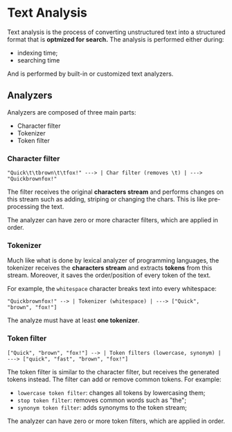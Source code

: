 # Text Analysis

Text analysis is the process of converting unstructured text into a structured format that is **optmized for search.** The analysis is performed either during:

- indexing time;
- searching time

And is performed by built-in or customized text analyzers.

## Analyzers

Analyzers are composed of three main parts:

- Character filter
- Tokenizer
- Token filter

### Character filter

```text
"Quick\t\tbrown\t\tfox!" ---> | Char filter (removes \t) | ---> "Quickbrownfox!"
```

The filter receives the original **characters stream** and performs changes on this stream such as adding, striping or changing the
chars. This is like pre-processing the text.

The analyzer can have zero or more character filters, which are applied in order.

### Tokenizer

Much like what is done by lexical analyzer of programming languages, the tokenizer receives the **characters stream** and extracts **tokens** from this stream. Moreover, it saves the order/position of every token of the text.

For example, the `whitespace` character breaks text into every whitespace:

```text
"Quickbrownfox!" --> | Tokenizer (whitespace) | ---> ["Quick", "brown", "fox!"]
```

The analyze must have at least **one tokenizer**.

### Token filter

```text
["Quick", "brown", "fox!"] --> | Token filters (lowercase, synonym) | ---> ["quick", "fast", "brown", "fox!"]
```

The token filter is similar to the character filter, but receives the generated tokens instead. The filter can add or remove common tokens. For example:

- `lowercase token filter`: changes all tokens by lowercasing them;
- `stop token filter`: removes common words such as "the";
- `synonym token filter`: adds synonyms to the token stream;

The analyzer can have zero or more token filters, which are applied in order.
